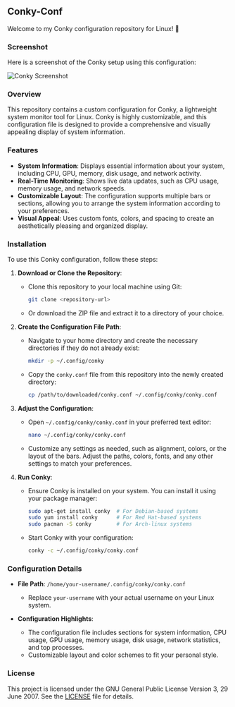 ## Conky-Conf

Welcome to my Conky configuration repository for Linux! 🎉

### Screenshot

Here is a screenshot of the Conky setup using this configuration:

![Conky Screenshot]([images/Conky-Cap.png](https://github.com/Albert-MoDz/Conky-conf/blob/main/Conky-Cap.png))

### Overview

This repository contains a custom configuration for Conky, a lightweight system monitor tool for Linux. Conky is highly customizable, and this configuration file is designed to provide a comprehensive and visually appealing display of system information.

### Features

- **System Information**: Displays essential information about your system, including CPU, GPU, memory, disk usage, and network activity.
- **Real-Time Monitoring**: Shows live data updates, such as CPU usage, memory usage, and network speeds.
- **Customizable Layout**: The configuration supports multiple bars or sections, allowing you to arrange the system information according to your preferences.
- **Visual Appeal**: Uses custom fonts, colors, and spacing to create an aesthetically pleasing and organized display.

### Installation

To use this Conky configuration, follow these steps:

1. **Download or Clone the Repository**:
   - Clone this repository to your local machine using Git:
     ```sh
     git clone <repository-url>
     ```
   - Or download the ZIP file and extract it to a directory of your choice.

2. **Create the Configuration File Path**:
   - Navigate to your home directory and create the necessary directories if they do not already exist:
     ```sh
     mkdir -p ~/.config/conky
     ```
   - Copy the `conky.conf` file from this repository into the newly created directory:
     ```sh
     cp /path/to/downloaded/conky.conf ~/.config/conky/conky.conf
     ```

3. **Adjust the Configuration**:
   - Open `~/.config/conky/conky.conf` in your preferred text editor:
     ```sh
     nano ~/.config/conky/conky.conf
     ```
   - Customize any settings as needed, such as alignment, colors, or the layout of the bars. Adjust the paths, colors, fonts, and any other settings to match your preferences.

4. **Run Conky**:
   - Ensure Conky is installed on your system. You can install it using your package manager:
     ```sh
     sudo apt-get install conky  # For Debian-based systems
     sudo yum install conky      # For Red Hat-based systems
     sudo pacman -S conky        # For Arch-linux systems
     ```
   - Start Conky with your configuration:
     ```sh
     conky -c ~/.config/conky/conky.conf
     ```

### Configuration Details

- **File Path**: `/home/your-username/.config/conky/conky.conf`
  - Replace `your-username` with your actual username on your Linux system.

- **Configuration Highlights**:
  - The configuration file includes sections for system information, CPU usage, GPU usage, memory usage, disk usage, network statistics, and top processes.
  - Customizable layout and color schemes to fit your personal style.

### License

This project is licensed under the GNU General Public License Version 3, 29 June 2007. See the [LICENSE](LICENSE) file for details.


